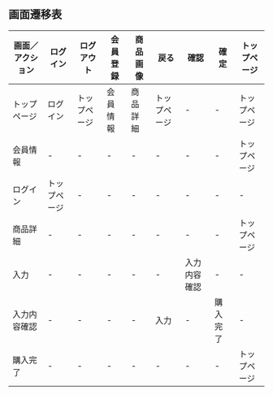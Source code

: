 ## 画面遷移表
|画面／アクション|ログイン|ログアウト|会員登録|商品画像|戻る|確認|確定|トップページ|
|---------------|-------|---------|-------|--------|----|----|----|------------|
|トップページ|ログイン|トップページ|会員情報|商品詳細|トップページ|-|-|トップページ|
|会員情報|-|-|-|-|-|-|-|トップページ|
|ログイン|トップページ|-|-|-|-|-|-|-|
|商品詳細|-|-|-|-|-|-|-|トップページ|
|入力|-|-|-|-|-|入力内容確認|-|-|
|入力内容確認|-|-|-|-|入力|-|購入完了|-|
|購入完了|-|-|-|-|-|-|-|トップページ|

